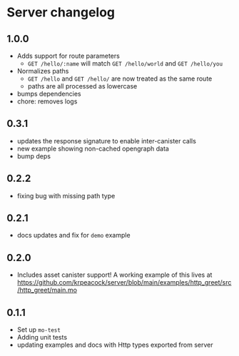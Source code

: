 # Server changelog

## 1.0.0

- Adds support for route parameters
  - `GET /hello/:name` will match `GET /hello/world` and `GET /hello/you`
- Normalizes paths
    - `GET /hello` and `GET /hello/` are now treated as the same route
    - paths are all processed as lowercase
- bumps dependencies
- chore: removes logs

## 0.3.1

- updates the response signature to enable inter-canister calls
- new example showing non-cached opengraph data
- bump deps

## 0.2.2

- fixing bug with missing path type

## 0.2.1

- docs updates and fix for `demo` example

## 0.2.0

- Includes asset canister support! A working example of this lives at https://github.com/krpeacock/server/blob/main/examples/http_greet/src/http_greet/main.mo

## 0.1.1

- Set up `mo-test`
- Adding unit tests
- updating examples and docs with Http types exported from server

